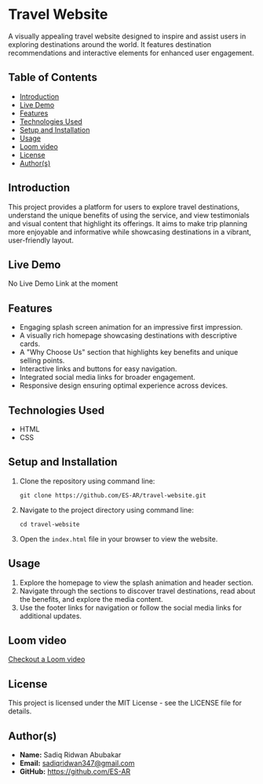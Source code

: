 <h1>Travel Website</h1>
        <p>A visually appealing travel website designed to inspire and assist users in exploring destinations around the world. It features destination recommendations and interactive elements for enhanced user engagement.</p>
        <h2>Table of Contents</h2>
        <ul>
            <li><a href="#introduction">Introduction</a></li>
            <li><a href="#live-demo">Live Demo</a></li>
            <li><a href="#features">Features</a></li>
            <li><a href="#technologies-used">Technologies Used</a></li>
            <li><a href="#setup-and-installation">Setup and Installation</a></li>
            <li><a href="#usage">Usage</a></li>
            <li><a href="#screenshots">Loom video</a></li>
            <li><a href="#license">License</a></li>
            <li><a href="#authors">Author(s)</a></li>
	</ul>
        
<section id="introduction">
            <h2>Introduction</h2>
            <p>This project provides a platform for users to explore travel destinations, understand the unique benefits of using the service, and view testimonials and visual content that highlight its offerings. It aims to make trip planning more enjoyable and informative while showcasing destinations in a vibrant, user-friendly layout.</p>
        </section>

<section id="live-demo">
            <h2>Live Demo</h2>
            <p>No Live Demo Link at the moment</p>
        </section>

<section id="features">
            <h2>Features</h2>
            <ul>
                <li>Engaging splash screen animation for an impressive first impression.</li>
                <li>A visually rich homepage showcasing destinations with descriptive cards.</li>
                <li>A "Why Choose Us" section that highlights key benefits and unique selling points.</li>
                <li>Interactive links and buttons for easy navigation.</li>
                <li>Integrated social media links for broader engagement.</li>
                <li>Responsive design ensuring optimal experience across devices.</li>
            </ul>
        </section>

<section id="technologies-used">
            <h2>Technologies Used</h2>
            <ul>
                <li>HTML</li>
                <li>CSS</li>
            </ul>
        </section>

<section id="setup-and-installation">
            <h2>Setup and Installation</h2>
            <ol>
                <li>Clone the repository using command line:
                    <pre><code>git clone https://github.com/ES-AR/travel-website.git</code></pre>
                </li>
                <li>Navigate to the project directory using command line:
                    <pre><code>cd travel-website</code></pre>
                </li>
                <li>Open the <code>index.html</code> file in your browser to view the website.</li>
            </ol>
        </section>

<section id="usage">
            <h2>Usage</h2>
            <ol>
                <li>Explore the homepage to view the splash animation and header section.</li>
                <li>Navigate through the sections to discover travel destinations, read about the benefits, and explore the media content.</li>
                <li>Use the footer links for navigation or follow the social media links for additional updates.</li>
            </ol>
        </section>

<section id="screenshots">
            <h2>Loom video</h2>
            <p><a href="https://www.loom.com/share/af510dc74da54abfa56148afa12ee455?sid=efe5d4c6-63db-42da-8d0a-80386bc36485">Checkout a Loom video</a></p>
        </section>

<section id="license">
            <h2>License</h2>
            <p>This project is licensed under the MIT License - see the LICENSE file for details.</p>
        </section>

<section id="authors">
            <h2>Author(s)</h2>
            <ul>
                <li><strong>Name:</strong> Sadiq Ridwan Abubakar</li>
                <li><strong>Email:</strong> <a href="mailto:sadiqridwan347@gmail.com">sadiqridwan347@gmail.com</a></li>
                <li><strong>GitHub:</strong> <a href="https://github.com/ES-AR" target="_blank">https://github.com/ES-AR</a></li>
            </ul>
        </section>
